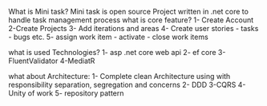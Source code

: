 What is Mini task?
Mini task is open source Project written in .net core to handle task management process 
what is core feature?
1- Create Account 
2-Create Projects 
3- Add iterations and areas
4- Create user stories - tasks - bugs etc. 
5- assign work item - activate - close work items

what is used Technologies? 
1- asp .net core web api
2- ef core
3- FluentValidator
4-MediatR

what about Architecture:
1- Complete clean Architecture using with responsibility separation, segregation and concerns
2- DDD
3-CQRS 
4-Unity of work 
5- repository pattern 

